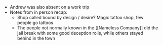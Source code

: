 - Andrew was also absent on a work trip
- Notes from in person recap:
	- Shop called bound by design / desire? Magic tattoo shop, few people go tattoos
	- The people not normally known in the [[Nameless Company]] did the jail break with some good deception rolls, while others stayed behind in the town
